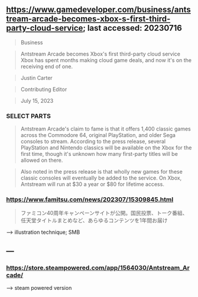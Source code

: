 ## https://www.gamedeveloper.com/business/antstream-arcade-becomes-xbox-s-first-third-party-cloud-service; last accessed: 20230716

> Business

> Antstream Arcade becomes Xbox's first third-party cloud service
Xbox has spent months making cloud game deals, and now it's on the receiving end of one.

> Justin Carter

> Contributing Editor

> July 15, 2023

### SELECT PARTS

> Antstream Arcade's claim to fame is that it offers 1,400 classic games across the Commodore 64, original PlayStation, and older Sega consoles to stream. According to the press release, several PlayStation and Nintendo classics will be available on the Xbox for the first time, though it's unknown how many first-party titles will be allowed on there.

> Also noted in the press release is that wholly new games for these classic consoles will eventually be added to the service. On Xbox, Antstream will run at $30 a year or $80 for lifetime access.


### https://www.famitsu.com/news/202307/15309845.html

> ファミコン40周年キャンペーンサイトが公開。国民投票、トーク番組、任天堂タイトルまとめなど、あらゆるコンテンツを1年間お届け

—> illustration technique; SMB

## —

### https://store.steampowered.com/app/1564030/Antstream_Arcade/

—> steam powered version
